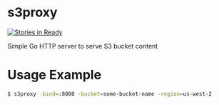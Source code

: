 # s3proxy
[![Stories in Ready](https://badge.waffle.io/mcoffin/s3proxy.png?label=ready&title=Ready)](https://waffle.io/mcoffin/s3proxy)

Simple Go HTTP server to serve S3 bucket content

# Usage Example
```bash
$ s3proxy -bind=:8080 -bucket=some-bucket-name -region=us-west-2
```
